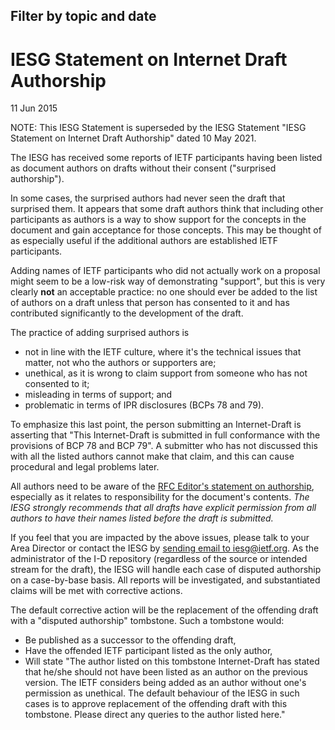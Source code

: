 Filter by topic and date
------------------------

IESG Statement on Internet Draft Authorship
===========================================

11 Jun 2015

NOTE: This IESG Statement is superseded by the IESG Statement "IESG Statement on Internet Draft Authorship" dated 10 May 2021.

The IESG has received some reports of IETF participants having been listed as document authors on drafts without their consent ("surprised authorship").

In some cases, the surprised authors had never seen the draft that surprised them. It appears that some draft authors think that including other participants as authors is a way to show support for the concepts in the document and gain acceptance for those concepts. This may be thought of as especially useful if the additional authors are established IETF participants. 

Adding names of IETF participants who did not actually work on a proposal might seem to be a low-risk way of demonstrating "support", but this is very clearly **not** an acceptable practice: no one should ever be added to the list of authors on a draft unless that person has consented to it and has contributed significantly to the development of the draft. 

The practice of adding surprised authors is 

* not in line with the IETF culture, where it's the technical issues that matter, not who the authors or supporters are;
* unethical, as it is wrong to claim support from someone who has not consented to it;
* misleading in terms of support; and
* problematic in terms of IPR disclosures (BCPs 78 and 79).

To emphasize this last point, the person submitting an Internet-Draft is asserting that "This Internet-Draft is submitted in full conformance with the provisions of BCP 78 and BCP 79". A submitter who has not discussed this with all the listed authors cannot make that claim, and this can cause procedural and legal problems later. 

All authors need to be aware of the [​RFC Editor's statement on authorship](http://www.rfc-editor.org/pipermail/rfc-interest/2015-May/008869.html), especially as it relates to responsibility for the document's contents. *The IESG strongly recommends that all drafts have explicit permission from all authors to have their names listed before the draft is submitted.*

If you feel that you are impacted by the above issues, please talk to your Area Director or contact the IESG by [​sending email to <iesg@ietf.org>](mailto:iesg@ietf.org). As the administrator of the I-D repository (regardless of the source or intended stream for the draft), the IESG will handle each case of disputed authorship on a case-by-base basis. All reports will be investigated, and substantiated claims will be met with corrective actions. 

The default corrective action will be the replacement of the offending draft with a "disputed authorship" tombstone. Such a tombstone would: 

* Be published as a successor to the offending draft,
* Have the offended IETF participant listed as the only author,
* Will state "The author listed on this tombstone Internet-Draft has stated that he/she should not have been listed as an author on the previous version. The IETF considers being added as an author without one's permission as unethical. The default behaviour of the IESG in such cases is to approve replacement of the offending draft with this tombstone. Please direct any queries to the author listed here."
